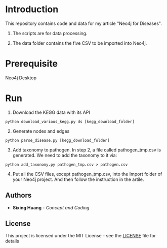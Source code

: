 

# Introduction

  

  

This repository contains code and data for my article "Neo4j for Diseases".

1. The scripts are for data processing.

  

2. The data folder contains the five CSV to be imported into Neo4j.

  

  

# Prerequisite

Neo4j Desktop
  

# Run


  
1. Download the KEGG data with its API
```console
python download_various_kegg.py ds [kegg_download_folder]
```
 
2. Generate nodes and edges
```console
python parse_disease.py [kegg_download_folder]
```
3. Add taxonomy to pathogen. In step 2, a file called pathogen_tmp.csv is generated. We need to add the taxonomy to it via:

```console
python add_taxonomy.py pathogen_tmp.csv > pathogen.csv
```

4. Put all the CSV files, except pathogen_tmp.csv, into the Import folder of your Neo4j project. And then follow the instruction in the artile.
  

## Authors

  

*  **Sixing Huang** - *Concept and Coding*

  

## License

  

This project is licensed under the MIT License - see the [LICENSE](LICENSE) file for details
